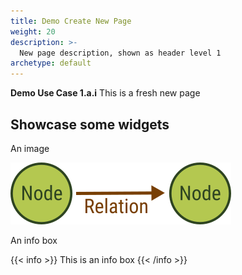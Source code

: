 ```yaml
---
title: Demo Create New Page
weight: 20
description: >-
  New page description, shown as header level 1
archetype: default
---
```


**Demo Use Case 1.a.i**
This is a fresh new page

## Showcase some widgets
An image

![Node - Relation - Node](../../images/data-model-graph-relation-abstract.png)

An info box

{{< info >}}
This is an info box
{{< /info >}}
